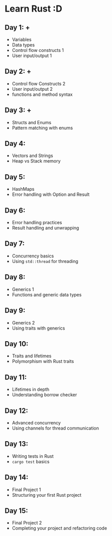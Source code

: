 # Learn Rust :D

## Day 1: +
- Variables
- Data types
- Control flow constructs 1
- User input/output 1

## Day 2: +
- Control flow Constructs 2
- User input/output 2
- functions and method syntax 

## Day 3: +
- Structs and Enums
- Pattern matching with enums

## Day 4:
- Vectors and Strings
- Heap vs Stack memory

## Day 5:
- HashMaps
- Error handling with Option and Result

## Day 6:
- Error handling practices
- Result handling and unwrapping

## Day 7:
- Concurrency basics
- Using `std::thread` for threading

## Day 8:
- Generics 1
- Functions and generic data types

## Day 9:
- Generics 2
- Using traits with generics

## Day 10:
- Traits and lifetimes
- Polymorphism with Rust traits

## Day 11:
- Lifetimes in depth
- Understanding borrow checker

## Day 12:
- Advanced concurrency
- Using channels for thread communication

## Day 13:
- Writing tests in Rust
- `cargo test` basics

## Day 14:
- Final Project 1
- Structuring your first Rust project

## Day 15:
- Final Project 2
- Completing your project and refactoring code
